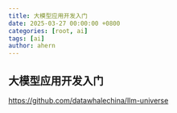 ```yaml
---
title: 大模型应用开发入门
date: 2025-03-27 00:00:00 +0800
categories: [root, ai]
tags: [ai]
author: ahern
---
```


## 大模型应用开发入门

https://github.com/datawhalechina/llm-universe

